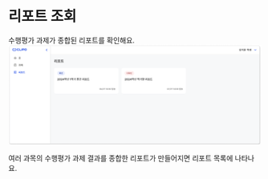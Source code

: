 # 리포트 조회
수행평가 과제가 종합된 리포트를 확인해요.
![이미지](./img/reportsee.png)
<p></p>

여러 과목의 수행평가 과제 결과를 종합한 리포트가 만들어지면 리포트 목록에 나타나요.